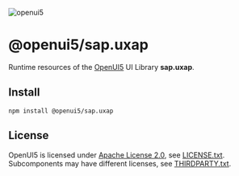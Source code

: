 ![openui5](http://openui5.org/images/OpenUI5_new_big_side.png)

# @openui5/sap.uxap
Runtime resources of the [OpenUI5](https://github.com/SAP/openui5) UI Library **sap.uxap**.

## Install
```
npm install @openui5/sap.uxap
```

## License
OpenUI5 is licensed under [Apache License 2.0](https://www.apache.org/licenses/LICENSE-2.0), see [LICENSE.txt](LICENSE.txt).
Subcomponents may have different licenses, see [THIRDPARTY.txt](THIRDPARTY.txt).
